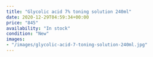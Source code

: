 ```yaml
---
title: "Glycolic acid 7% toning solution 240ml"
date: 2020-12-29T04:59:34+00:00
price: "845"
availability: "In stock"
condition: "New"
images:
- "/images/glycolic-acid-7-toning-solution-240ml.jpg"
---
```


